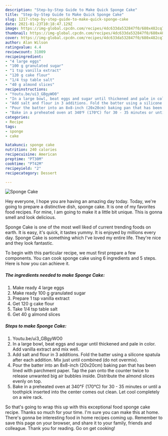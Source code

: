 ```yaml
---
description: "Step-by-Step Guide to Make Quick Sponge Cake"
title: "Step-by-Step Guide to Make Quick Sponge Cake"
slug: 1217-step-by-step-guide-to-make-quick-sponge-cake
date: 2021-01-23T10:18:47.129Z
image: https://img-global.cpcdn.com/recipes/4dc633da532847f0/680x482cq70/sponge-cake-recipe-main-photo.jpg
thumbnail: https://img-global.cpcdn.com/recipes/4dc633da532847f0/680x482cq70/sponge-cake-recipe-main-photo.jpg
cover: https://img-global.cpcdn.com/recipes/4dc633da532847f0/680x482cq70/sponge-cake-recipe-main-photo.jpg
author: Alan Wilson
ratingvalue: 4.4
reviewcount: 31009
recipeingredient:
- "4 large eggs"
- "100 g granulated sugar"
- "1 tsp vanilla extract"
- "120 g cake flour"
- "1/4 tsp table salt"
- "40 g almond slices"
recipeinstructions:
- "Youtu.be/ui3_GBgyWO0"
- "In a large bowl, beat eggs and sugar until thickened and pale in color. Add vanilla extract and mix well."
- "Add salt and flour in 3 additions. Fold the batter using a silicone spatula after each addition. Mix just until combined (do not overmix)."
- "Pour the batter into an 8x8-inch (20x20cm) baking pan that has been lined with parchment paper. Tap the pan onto the counter twice to release unwanted big air bubbles inside. Distribute the almond slices evenly on top."
- "Bake in a preheated oven at 340℉ (170℃) for 30 - 35 minutes or until a toothpick inserted into the center comes out clean. Let cool completely on a wire rack."
categories:
- Recipe
tags:
- sponge
- cake

katakunci: sponge cake 
nutrition: 240 calories
recipecuisine: American
preptime: "PT30M"
cooktime: "PT42M"
recipeyield: "2"
recipecategory: Dessert

---
```



![Sponge Cake](https://img-global.cpcdn.com/recipes/4dc633da532847f0/680x482cq70/sponge-cake-recipe-main-photo.jpg)

Hey everyone, I hope you are having an amazing day today. Today, we're going to prepare a distinctive dish, sponge cake. It is one of my favorites food recipes. For mine, I am going to make it a little bit unique. This is gonna smell and look delicious.

Sponge Cake is one of the most well liked of current trending foods on earth. It is easy, it's quick, it tastes yummy. It is enjoyed by millions every day. Sponge Cake is something which I've loved my entire life. They're nice and they look fantastic.




To begin with this particular recipe, we must first prepare a few components. You can cook sponge cake using 6 ingredients and 5 steps. Here is how you can achieve it.

<!--inarticleads1-->

##### The ingredients needed to make Sponge Cake:

1. Make ready 4 large eggs
1. Make ready 100 g granulated sugar
1. Prepare 1 tsp vanilla extract
1. Get 120 g cake flour
1. Take 1/4 tsp table salt
1. Get 40 g almond slices




<!--inarticleads2-->

##### Steps to make Sponge Cake:

1. Youtu.be/ui3_GBgyWO0
1. In a large bowl, beat eggs and sugar until thickened and pale in color. Add vanilla extract and mix well.
1. Add salt and flour in 3 additions. Fold the batter using a silicone spatula after each addition. Mix just until combined (do not overmix).
1. Pour the batter into an 8x8-inch (20x20cm) baking pan that has been lined with parchment paper. Tap the pan onto the counter twice to release unwanted big air bubbles inside. Distribute the almond slices evenly on top.
1. Bake in a preheated oven at 340℉ (170℃) for 30 - 35 minutes or until a toothpick inserted into the center comes out clean. Let cool completely on a wire rack.




So that's going to wrap this up with this exceptional food sponge cake recipe. Thanks so much for your time. I'm sure you can make this at home. There's gonna be interesting food in home recipes coming up. Remember to save this page on your browser, and share it to your family, friends and colleague. Thank you for reading. Go on get cooking!
